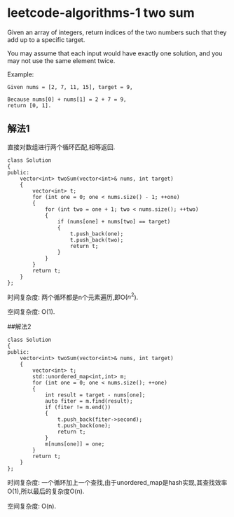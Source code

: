 # leetcode-algorithms-1 two sum

Given an array of integers, return indices of the two numbers such that they add up to a specific target.

You may assume that each input would have exactly one solution, and you may not use the same element twice.

Example:
```
Given nums = [2, 7, 11, 15], target = 9,

Because nums[0] + nums[1] = 2 + 7 = 9,
return [0, 1].
```

## 解法1

直接对数组进行两个循环匹配,相等返回.

```
class Solution
{
public:
    vector<int> twoSum(vector<int>& nums, int target)
    {
        vector<int> t;
        for (int one = 0; one < nums.size() - 1; ++one)
        {
            for (int two = one + 1; two < nums.size(); ++two)
            {
                if (nums[one] + nums[two] == target)
                {
                    t.push_back(one);
                    t.push_back(two);
                    return t;
                }
            }
        }
        return t;
    }
};
```

时间复杂度: 两个循环都是n个元素遍历,即O($n^2$).

空间复杂度: O(1).

##解法2

```
class Solution
{
public:
    vector<int> twoSum(vector<int>& nums, int target)
    {
        vector<int> t;
        std::unordered_map<int,int> m;
        for (int one = 0; one < nums.size(); ++one)
        {
            int result = target - nums[one];            
            auto fiter = m.find(result);
            if (fiter != m.end())
            {
                t.push_back(fiter->second);
                t.push_back(one);
                return t;
            }
            m[nums[one]] = one;
        }
        return t;
    }
};
```

时间复杂度: 一个循环加上一个查找,由于unordered_map是hash实现,其查找效率O(1),所以最后的复杂度O(n).

空间复杂度: O(n).